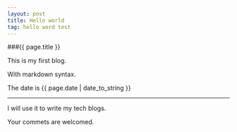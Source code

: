 ```yaml
---
layout: post
title: Hello world
tag: hello word test
---
```

###{{ page.title }}

This is my first blog.

With markdown syntax.

The date is {{ page.date | date_to_string }}

***

I will use it to write my tech blogs.

Your commets are welcomed.
